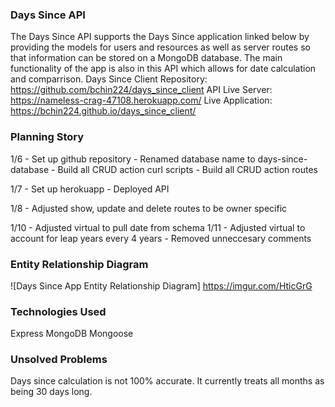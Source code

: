### Days Since API
The Days Since API supports the Days Since application linked below by providing the models for users and resources as well as server routes so that information can be stored on a MongoDB database. The main functionality of the app is also in this API which allows for date calculation and comparrison.
Days Since Client Repository: https://github.com/bchin224/days_since_client
API Live Server: https://nameless-crag-47108.herokuapp.com/
Live Application: https://bchin224.github.io/days_since_client/

### Planning Story
1/6 - Set up github repository
    - Renamed database name to days-since-database
    - Build all CRUD action curl scripts
    - Build all CRUD action routes

1/7 - Set up herokuapp
    - Deployed API

1/8 - Adjusted show, update and delete routes to be owner specific

1/10 - Adjusted virtual to pull date from schema
1/11 - Adjusted virtual to account for leap years every 4 years
     - Removed unneccesary comments

### Entity Relationship Diagram
![Days Since App Entity Relationship Diagram]
https://imgur.com/HticGrG

### Technologies Used
Express
MongoDB
Mongoose

### Unsolved Problems
Days since calculation is not 100% accurate. It currently treats all months
as being 30 days long.
